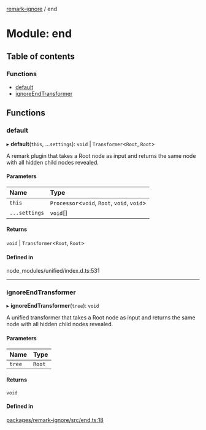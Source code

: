 [remark-ignore](../README.md) / end

# Module: end

## Table of contents

### Functions

- [default](end.md#default)
- [ignoreEndTransformer](end.md#ignoreendtransformer)

## Functions

### default

▸ **default**(`this`, ...`settings`): `void` \| `Transformer`<`Root`, `Root`\>

A remark plugin that takes a Root node as input and returns the same node
with all hidden child nodes revealed.

#### Parameters

| Name | Type |
| :------ | :------ |
| `this` | `Processor`<`void`, `Root`, `void`, `void`\> |
| `...settings` | `void`[] |

#### Returns

`void` \| `Transformer`<`Root`, `Root`\>

#### Defined in

node_modules/unified/index.d.ts:531

___

### ignoreEndTransformer

▸ **ignoreEndTransformer**(`tree`): `void`

A unified transformer that takes a Root node as input and returns the same
node with all hidden child nodes revealed.

#### Parameters

| Name | Type |
| :------ | :------ |
| `tree` | `Root` |

#### Returns

`void`

#### Defined in

[packages/remark-ignore/src/end.ts:18](https://github.com/Xunnamius/unified-utils/blob/2e163cd/packages/remark-ignore/src/end.ts#L18)
